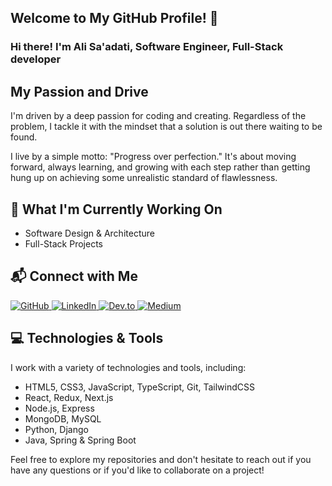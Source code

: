 ## Welcome to My GitHub Profile! 👋

### Hi there! I'm Ali Sa'adati, Software Engineer, Full-Stack developer

## My Passion and Drive

I'm driven by a deep passion for coding and creating. Regardless of the problem, I tackle it with the mindset that a solution is out there waiting to be found.

I live by a simple motto: "Progress over perfection." It's about moving forward, always learning, and growing with each step rather than getting hung up on achieving some unrealistic standard of flawlessness.

## 🌱 What I'm Currently Working On

- Software Design & Architecture
- Full-Stack Projects

## 📬 Connect with Me

<a href="https://github.com/A108II">
  <img alt="GitHub" src="https://img.shields.io/badge/GitHub-%2312100E.svg?&style=for-the-badge&logo=Github&logoColor=white" />
</a>

<a href="https://www.linkedin.com/in/a108ii/">
  <img alt="LinkedIn" src="https://img.shields.io/badge/linkedin-%230077B5.svg?&style=for-the-badge&logo=linkedin&logoColor=white" />
</a>

<a href="https://dev.to/a108ii">
  <img alt="Dev.to" src="https://img.shields.io/badge/dev.to-%230A0A0A.svg?&style=for-the-badge&logo=dev.to&logoColor=white" />
</a>

<a href="https://medium.com/@A108II">
  <img alt="Medium" src="https://img.shields.io/badge/medium-%2312100E.svg?&style=for-the-badge&logo=medium&logoColor=white" />
</a>

## 💻 Technologies & Tools

I work with a variety of technologies and tools, including:

- HTML5, CSS3, JavaScript, TypeScript, Git, TailwindCSS
- React, Redux, Next.js
- Node.js, Express
- MongoDB, MySQL
- Python, Django
- Java, Spring & Spring Boot

Feel free to explore my repositories and don't hesitate to reach out if you have any questions or if you'd like to collaborate on a project!
